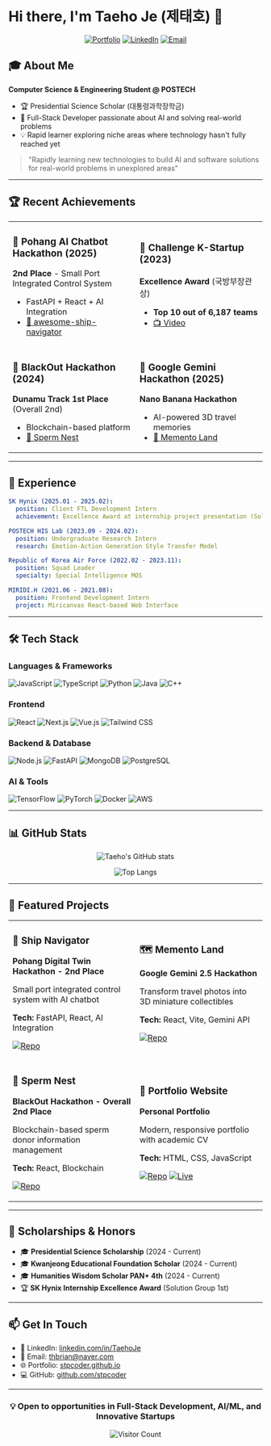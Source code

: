 # Hi there, I'm Taeho Je (제태호) 👋

<div align="center">

  [![Portfolio](https://img.shields.io/badge/Portfolio-stpcoder.github.io-blue?style=for-the-badge&logo=google-chrome&logoColor=white)](https://stpcoder.github.io)
  [![LinkedIn](https://img.shields.io/badge/LinkedIn-TaehoJe-0077B5?style=for-the-badge&logo=linkedin&logoColor=white)](https://www.linkedin.com/in/TaehoJe)
  [![Email](https://img.shields.io/badge/Email-thbrian@naver.com-EA4335?style=for-the-badge&logo=gmail&logoColor=white)](mailto:thbrian@naver.com)

</div>

## 🎓 About Me

**Computer Science & Engineering Student @ POSTECH**
- 🏆 Presidential Science Scholar (대통령과학장학금)
- 🚀 Full-Stack Developer passionate about AI and solving real-world problems
- 💡 Rapid learner exploring niche areas where technology hasn't fully reached yet

> "Rapidly learning new technologies to build AI and software solutions for real-world problems in unexplored areas"

---

## 🏆 Recent Achievements

<table>
<tr>
<td width="50%">

### 🥈 Pohang AI Chatbot Hackathon (2025)
**2nd Place** - Small Port Integrated Control System
- FastAPI + React + AI Integration
- [🔗 awesome-ship-navigator](https://github.com/stpcoder/awesome-ship-navigator)

</td>
<td width="50%">

### 🥇 Challenge K-Startup (2023)
**Excellence Award** (국방부장관상)
- **Top 10 out of 6,187 teams**
- [📺 Video](https://www.youtube.com/watch?v=Eit2847cLOo)

</td>
</tr>
<tr>
<td width="50%">

### 🥇 BlackOut Hackathon (2024)
**Dunamu Track 1st Place** (Overall 2nd)
- Blockchain-based platform
- [🔗 Sperm Nest](https://github.com/blackout-oldguys/DGDT_FE)

</td>
<td width="50%">

### 🎨 Google Gemini Hackathon (2025)
**Nano Banana Hackathon**
- AI-powered 3D travel memories
- [🔗 Memento Land](https://github.com/stpcoder/mementoland)

</td>
</tr>
</table>

---

## 💼 Experience

```yaml
SK Hynix (2025.01 - 2025.02):
  position: Client FTL Development Intern
  achievement: Excellence Award at internship project presentation (Solution Group 1st)

POSTECH HIS Lab (2023.09 - 2024.02):
  position: Undergraduate Research Intern
  research: Emotion-Action Generation Style Transfer Model

Republic of Korea Air Force (2022.02 - 2023.11):
  position: Squad Leader
  specialty: Special Intelligence MOS

MIRIDI.H (2021.06 - 2021.08):
  position: Frontend Development Intern
  project: Miricanvas React-based Web Interface
```

---

## 🛠️ Tech Stack

### Languages & Frameworks
![JavaScript](https://img.shields.io/badge/JavaScript-F7DF1E?style=for-the-badge&logo=javascript&logoColor=black)
![TypeScript](https://img.shields.io/badge/TypeScript-3178C6?style=for-the-badge&logo=typescript&logoColor=white)
![Python](https://img.shields.io/badge/Python-3776AB?style=for-the-badge&logo=python&logoColor=white)
![Java](https://img.shields.io/badge/Java-007396?style=for-the-badge&logo=java&logoColor=white)
![C++](https://img.shields.io/badge/C++-00599C?style=for-the-badge&logo=c%2B%2B&logoColor=white)

### Frontend
![React](https://img.shields.io/badge/React-61DAFB?style=for-the-badge&logo=react&logoColor=black)
![Next.js](https://img.shields.io/badge/Next.js-000000?style=for-the-badge&logo=next.js&logoColor=white)
![Vue.js](https://img.shields.io/badge/Vue.js-4FC08D?style=for-the-badge&logo=vue.js&logoColor=white)
![Tailwind CSS](https://img.shields.io/badge/Tailwind_CSS-38B2AC?style=for-the-badge&logo=tailwind-css&logoColor=white)

### Backend & Database
![Node.js](https://img.shields.io/badge/Node.js-339933?style=for-the-badge&logo=node.js&logoColor=white)
![FastAPI](https://img.shields.io/badge/FastAPI-009688?style=for-the-badge&logo=fastapi&logoColor=white)
![MongoDB](https://img.shields.io/badge/MongoDB-47A248?style=for-the-badge&logo=mongodb&logoColor=white)
![PostgreSQL](https://img.shields.io/badge/PostgreSQL-4169E1?style=for-the-badge&logo=postgresql&logoColor=white)

### AI & Tools
![TensorFlow](https://img.shields.io/badge/TensorFlow-FF6F00?style=for-the-badge&logo=tensorflow&logoColor=white)
![PyTorch](https://img.shields.io/badge/PyTorch-EE4C2C?style=for-the-badge&logo=pytorch&logoColor=white)
![Docker](https://img.shields.io/badge/Docker-2496ED?style=for-the-badge&logo=docker&logoColor=white)
![AWS](https://img.shields.io/badge/AWS-232F3E?style=for-the-badge&logo=amazon-aws&logoColor=white)

---

## 📊 GitHub Stats

<div align="center">

  ![Taeho's GitHub stats](https://github-readme-stats.vercel.app/api?username=stpcoder&show_icons=true&theme=radical&hide_border=true&bg_color=0D1117)

  ![Top Langs](https://github-readme-stats.vercel.app/api/top-langs/?username=stpcoder&layout=compact&theme=radical&hide_border=true&bg_color=0D1117)

</div>

---

## 🎯 Featured Projects

<table>
<tr>
<td width="50%">

### 🚢 Ship Navigator
**Pohang Digital Twin Hackathon - 2nd Place**

Small port integrated control system with AI chatbot

**Tech:** FastAPI, React, AI Integration

[![Repo](https://img.shields.io/badge/Repo-stpcoder/awesome--ship--navigator-blue?style=flat-square&logo=github)](https://github.com/stpcoder/awesome-ship-navigator)

</td>
<td width="50%">

### 🗺️ Memento Land
**Google Gemini 2.5 Hackathon**

Transform travel photos into 3D miniature collectibles

**Tech:** React, Vite, Gemini API

[![Repo](https://img.shields.io/badge/Repo-stpcoder/mementoland-blue?style=flat-square&logo=github)](https://github.com/stpcoder/mementoland)

</td>
</tr>
<tr>
<td width="50%">

### 🧬 Sperm Nest
**BlackOut Hackathon - Overall 2nd Place**

Blockchain-based sperm donor information management

**Tech:** React, Blockchain

[![Repo](https://img.shields.io/badge/Repo-blackout--oldguys/DGDT__FE-blue?style=flat-square&logo=github)](https://github.com/blackout-oldguys/DGDT_FE)

</td>
<td width="50%">

### 💼 Portfolio Website
**Personal Portfolio**

Modern, responsive portfolio with academic CV

**Tech:** HTML, CSS, JavaScript

[![Repo](https://img.shields.io/badge/Repo-stpcoder/stpcoder.github.io-blue?style=flat-square&logo=github)](https://github.com/stpcoder/stpcoder.github.io)
[![Live](https://img.shields.io/badge/Live-stpcoder.github.io-green?style=flat-square&logo=google-chrome)](https://stpcoder.github.io)

</td>
</tr>
</table>

---

## 🏅 Scholarships & Honors

- 🎓 **Presidential Science Scholarship** (2024 - Current)
- 🎓 **Kwanjeong Educational Foundation Scholar** (2024 - Current)
- 🎓 **Humanities Wisdom Scholar PAN+ 4th** (2024 - Current)
- 🏆 **SK Hynix Internship Excellence Award** (Solution Group 1st)

---

## 📫 Get In Touch

- 💼 LinkedIn: [linkedin.com/in/TaehoJe](https://www.linkedin.com/in/TaehoJe)
- 📧 Email: thbrian@naver.com
- 🌐 Portfolio: [stpcoder.github.io](https://stpcoder.github.io)
- 💻 GitHub: [github.com/stpcoder](https://github.com/stpcoder)

---

<div align="center">

  ### 💡 Open to opportunities in Full-Stack Development, AI/ML, and Innovative Startups

  ![Visitor Count](https://visitor-badge.laobi.icu/badge?page_id=stpcoder.stpcoder)

</div>
